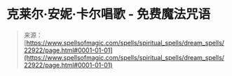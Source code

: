 <!--yml

类别：未分类

日期：2024-06-12 19:07:38

-->

# 克莱尔·安妮·卡尔唱歌 - 免费魔法咒语

> 来源：[https://www.spellsofmagic.com/spells/spiritual_spells/dream_spells/22922/page.html#0001-01-01](https://www.spellsofmagic.com/spells/spiritual_spells/dream_spells/22922/page.html#0001-01-01)
